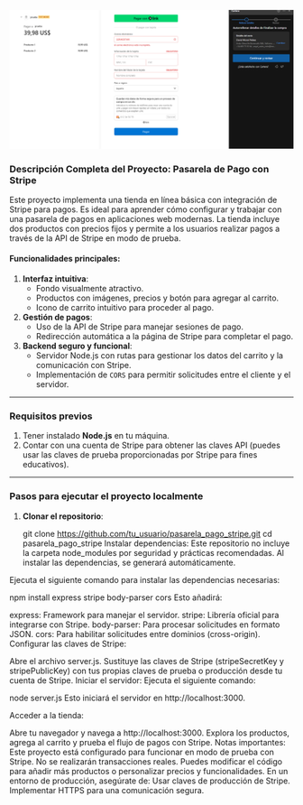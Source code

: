 ![Imagen de la Pasarela de Pago](https://github.com/Deivincci/pasarela_pago_stripe/blob/main/pasarel.png?raw=true)

### Descripción Completa del Proyecto: Pasarela de Pago con Stripe

Este proyecto implementa una tienda en línea básica con integración de Stripe para pagos. Es ideal para aprender cómo configurar y trabajar con una pasarela de pagos en aplicaciones web modernas. La tienda incluye dos productos con precios fijos y permite a los usuarios realizar pagos a través de la API de Stripe en modo de prueba.

#### Funcionalidades principales:
1. **Interfaz intuitiva**: 
   - Fondo visualmente atractivo.
   - Productos con imágenes, precios y botón para agregar al carrito.
   - Icono de carrito intuitivo para proceder al pago.
2. **Gestión de pagos**:
   - Uso de la API de Stripe para manejar sesiones de pago.
   - Redirección automática a la página de Stripe para completar el pago.
3. **Backend seguro y funcional**:
   - Servidor Node.js con rutas para gestionar los datos del carrito y la comunicación con Stripe.
   - Implementación de `CORS` para permitir solicitudes entre el cliente y el servidor.

---

### Requisitos previos
1. Tener instalado **Node.js** en tu máquina.
2. Contar con una cuenta de Stripe para obtener las claves API (puedes usar las claves de prueba proporcionadas por Stripe para fines educativos).

---

### Pasos para ejecutar el proyecto localmente

1. **Clonar el repositorio**:

   git clone https://github.com/tu_usuario/pasarela_pago_stripe.git
   cd pasarela_pago_stripe
Instalar dependencias: Este repositorio no incluye la carpeta node_modules por seguridad y prácticas recomendadas. Al instalar las dependencias, se generará automáticamente.

Ejecuta el siguiente comando para instalar las dependencias necesarias:

npm install express stripe body-parser cors
Esto añadirá:

express: Framework para manejar el servidor.
stripe: Librería oficial para integrarse con Stripe.
body-parser: Para procesar solicitudes en formato JSON.
cors: Para habilitar solicitudes entre dominios (cross-origin).
Configurar las claves de Stripe:

Abre el archivo server.js.
Sustituye las claves de Stripe (stripeSecretKey y stripePublicKey) con tus propias claves de prueba o producción desde tu cuenta de Stripe.
Iniciar el servidor: Ejecuta el siguiente comando:

node server.js
Esto iniciará el servidor en http://localhost:3000.

Acceder a la tienda:

Abre tu navegador y navega a http://localhost:3000.
Explora los productos, agrega al carrito y prueba el flujo de pagos con Stripe.
Notas importantes:
Este proyecto está configurado para funcionar en modo de prueba con Stripe. No se realizarán transacciones reales.
Puedes modificar el código para añadir más productos o personalizar precios y funcionalidades.
En un entorno de producción, asegúrate de:
Usar claves de producción de Stripe.
Implementar HTTPS para una comunicación segura.

